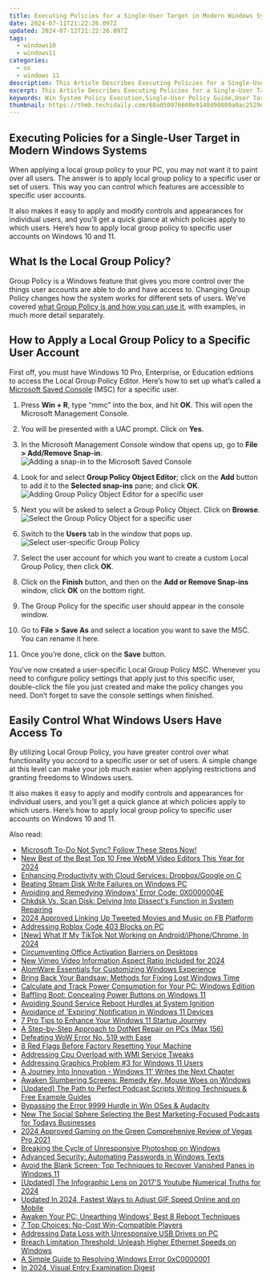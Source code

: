 ```yaml
---
title: Executing Policies for a Single-User Target in Modern Windows Systems
date: 2024-07-11T21:22:26.097Z
updated: 2024-07-12T21:22:26.097Z
tags:
  - windows10
  - windows11
categories:
  - os
  - windows 11
description: This Article Describes Executing Policies for a Single-User Target in Modern Windows Systems
excerpt: This Article Describes Executing Policies for a Single-User Target in Modern Windows Systems
keywords: Win System Policy Execution,Single-User Policy Guide,User Targeted Policies,Modern Windows Management,Policy Framework for Users,Single-User Security Setting,Windows Systems Policy Implementation
thumbnail: https://thmb.techidaily.com/60a050976608e9140d90809a0ac2529ef41e9995b243e26e295a790742b88b8b.jpg
---
```


## Executing Policies for a Single-User Target in Modern Windows Systems

 When applying a local group policy to your PC, you may not want it to paint over all users. The answer is to apply local group policy to a specific user or set of users. This way you can control which features are accessible to specific user accounts.

 It also makes it easy to apply and modify controls and appearances for individual users, and you’ll get a quick glance at which policies apply to which users. Here’s how to apply local group policy to specific user accounts on Windows 10 and 11\.

## What Is the Local Group Policy?

 Group Policy is a Windows feature that gives you more control over the things user accounts are able to do and have access to. Changing Group Policy changes how the system works for different sets of users. We’ve covered [what Group Policy is and how you can use it](https://www.makeuseof.com/tag/windows-group-policy/), with examples, in much more detail separately.

## How to Apply a Local Group Policy to a Specific User Account

 First off, you must have Windows 10 Pro, Enterprise, or Education editions to access the Local Group Policy Editor. Here’s how to set up what’s called a [Microsoft Saved Console](https://www.makeuseof.com/microsoft-management-console-how-to-use-it/) (MSC) for a specific user.

1. Press **Win + R**, type “mmc” into the box, and hit **OK**. This will open the Microsoft Management Console.
2. You will be presented with a UAC prompt. Click on **Yes**.
3. In the Microsoft Management Console window that opens up, go to **File > Add/Remove Snap-in**.  
![Adding a snap-in to the Microsoft Saved Console](https://static1.makeuseofimages.com/wordpress/wp-content/uploads/2023/06/01-add-remove-snap-in-microsoft-saved-console.jpg)
4. Look for and select **Group Policy Object Editor**; click on the **Add** button to add it to the **Selected snap-ins** pane; and click **OK**.  
![Adding Group Policy Object Editor for a specific user](https://static1.makeuseofimages.com/wordpress/wp-content/uploads/2023/06/02-add-group-policy-object-editor-microsoft-saved-console.jpg)
5. Next you will be asked to select a Group Policy Object. Click on **Browse**.  
![Select the Group Policy Object for a specific user](https://static1.makeuseofimages.com/wordpress/wp-content/uploads/2023/06/03-select-group-policy-object.jpg)

1. Switch to the **Users** tab in the window that pops up.  
![Select user-specific Group Policy](https://static1.makeuseofimages.com/wordpress/wp-content/uploads/2023/06/04-msc-select-user-group-policy.jpg)
2. Select the user account for which you want to create a custom Local Group Policy, then click **OK**.
3. Click on the **Finish** button, and then on the **Add or Remove Snap-ins** window, click **OK** on the bottom right.
4. The Group Policy for the specific user should appear in the console window.
5. Go to **File > Save As** and select a location you want to save the MSC. You can rename it here.
6. Once you’re done, click on the **Save** button.

 You’ve now created a user-specific Local Group Policy MSC. Whenever you need to configure policy settings that apply just to this specific user, double-click the file you just created and make the policy changes you need. Don’t forget to save the console settings when finished.

## Easily Control What Windows Users Have Access To

 By utilizing Local Group Policy, you have greater control over what functionality you accord to a specific user or set of users. A simple change at this level can make your job much easier when applying restrictions and granting freedoms to Windows users.

 It also makes it easy to apply and modify controls and appearances for individual users, and you’ll get a quick glance at which policies apply to which users. Here’s how to apply local group policy to specific user accounts on Windows 10 and 11\.



<ins class="adsbygoogle"
      style="display:block"
      data-ad-client="ca-pub-7571918770474297"
      data-ad-slot="8358498916"
      data-ad-format="auto"
      data-full-width-responsive="true"></ins>
<span class="atpl-alsoreadstyle">Also read:</span>
<div><ul>
<li><a href="https://windows11.techidaily.com/1719322271213-microsoft-to-do-not-sync-follow-these-steps-now/"><u>Microsoft To-Do Not Sync? Follow These Steps Now!</u></a></li>
<li><a href="https://video-creation-software.techidaily.com/new-best-of-the-best-top-10-free-webm-video-editors-this-year-for-2024/"><u>New Best of the Best Top 10 Free WebM Video Editors This Year for 2024</u></a></li>
<li><a href="https://windows11.techidaily.com/1719299682478-enhancing-productivity-with-cloud-services-dropboxgoogle-on-c/"><u>Enhancing Productivity with Cloud Services: Dropbox/Google on C</u></a></li>
<li><a href="https://windows11.techidaily.com/beating-steam-disk-write-failures-on-windows-pc/"><u>Beating Steam Disk Write Failures on Windows PC</u></a></li>
<li><a href="https://windows11.techidaily.com/avoiding-and-remedying-windows-error-code-0x0000004e/"><u>Avoiding and Remedying Windows' Error Code: 0X0000004E</u></a></li>
<li><a href="https://windows11.techidaily.com/chkdsk-vs-scan-disk-delving-into-dissects-function-in-system-repairing/"><u>Chkdsk Vs. Scan Disk: Delving Into Dissect's Function in System Repairing</u></a></li>
<li><a href="https://twitter-clips.techidaily.com/2024-approved-linking-up-tweeted-movies-and-music-on-fb-platform/"><u>2024 Approved  Linking Up Tweeted Movies and Music on FB Platform</u></a></li>
<li><a href="https://windows11.techidaily.com/addressing-roblox-code-403-blocks-on-pc/"><u>Addressing Roblox Code 403 Blocks on PC</u></a></li>
<li><a href="https://tiktok-videos.techidaily.com/new-what-if-my-tiktok-not-working-on-androidiphonechrome-in-2024/"><u>[New] What If My TikTok Not Working on Android/iPhone/Chrome, In 2024</u></a></li>
<li><a href="https://windows11.techidaily.com/circumventing-office-activation-barriers-on-desktops/"><u>Circumventing Office Activation Barriers on Desktops</u></a></li>
<li><a href="https://sound-tweaking.techidaily.com/new-vimeo-video-information-aspect-ratio-included-for-2024/"><u>New Vimeo Video Information Aspect Ratio Included for 2024</u></a></li>
<li><a href="https://windows11.techidaily.com/alomware-essentials-for-customizing-windows-experience/"><u>AlomWare Essentials for Customizing Windows Experience</u></a></li>
<li><a href="https://windows11.techidaily.com/bring-back-your-bandsaw-methods-for-fixing-lost-windows-time/"><u>Bring Back Your Bandsaw: Methods for Fixing Lost Windows Time</u></a></li>
<li><a href="https://windows11.techidaily.com/calculate-and-track-power-consumption-for-your-pc-windows-edition/"><u>Calculate and Track Power Consumption for Your PC: Windows Edition</u></a></li>
<li><a href="https://windows11.techidaily.com/baffling-boot-concealing-power-buttons-on-windows-11/"><u>Baffling Boot: Concealing Power Buttons on Windows 11</u></a></li>
<li><a href="https://windows11.techidaily.com/avoiding-sound-service-reboot-hurdles-at-system-ignition/"><u>Avoiding Sound Service Reboot Hurdles at System Ignition</u></a></li>
<li><a href="https://windows11.techidaily.com/avoidance-of-expiring-notification-in-windows-11-devices/"><u>Avoidance of ‘Expiring’ Notification in Windows 11 Devices</u></a></li>
<li><a href="https://windows11.techidaily.com/7-pro-tips-to-enhance-your-windows-11-startup-journey/"><u>7 Pro Tips to Enhance Your Windows 11 Startup Journey</u></a></li>
<li><a href="https://windows11.techidaily.com/a-step-by-step-approach-to-dotnet-repair-on-pcs-max-156/"><u>A Step-by-Step Approach to DotNet Repair on PCs (Max 156)</u></a></li>
<li><a href="https://network-issues.techidaily.com/defeating-wow-error-no-519-with-ease/"><u>Defeating WoW Error No. 519 with Ease</u></a></li>
<li><a href="https://windows11.techidaily.com/8-red-flags-before-factory-resetting-your-machine/"><u>8 Red Flags Before Factory Resetting Your Machine</u></a></li>
<li><a href="https://windows11.techidaily.com/addressing-cpu-overload-with-wmi-service-tweaks/"><u>Addressing Cpu Overload with WMI Service Tweaks</u></a></li>
<li><a href="https://windows11.techidaily.com/addressing-graphics-problem-3-for-windows-11-users/"><u>Addressing Graphics Problem #3 for Windows 11 Users</u></a></li>
<li><a href="https://windows11.techidaily.com/a-journey-into-innovation-windows-11-writes-the-next-chapter/"><u>A Journey Into Innovation - Windows 11’ Writes the Next Chapter</u></a></li>
<li><a href="https://windows11.techidaily.com/awaken-slumbering-screens-remedy-key-mouse-woes-on-windows/"><u>Awaken Slumbering Screens: Remedy Key, Mouse Woes on Windows</u></a></li>
<li><a href="https://some-skills.techidaily.com/updated-the-path-to-perfect-podcast-scripts-writing-techniques-and-free-example-guides/"><u>[Updated] The Path to Perfect Podcast Scripts  Writing Techniques & Free Example Guides</u></a></li>
<li><a href="https://windows11.techidaily.com/bypassing-the-error-9999-hurdle-in-win-oses-and-audacity/"><u>Bypassing the Error 9999 Hurdle in Win OSes & Audacity</u></a></li>
<li><a href="https://sound-tweaking.techidaily.com/new-the-social-sphere-selecting-the-best-marketing-focused-podcasts-for-todays-businesses/"><u>New The Social Sphere Selecting the Best Marketing-Focused Podcasts for Todays Businesses</u></a></li>
<li><a href="https://article-files.techidaily.com/2024-approved-gaming-on-the-green-comprehenive-review-of-vegas-pro-2021/"><u>2024 Approved  Gaming on the Green  Comprehenive Review of Vegas Pro 2021</u></a></li>
<li><a href="https://windows11.techidaily.com/breaking-the-cycle-of-unresponsive-photoshop-on-windows/"><u>Breaking the Cycle of Unresponsive Photoshop on Windows</u></a></li>
<li><a href="https://windows11.techidaily.com/advanced-security-automating-passwords-in-windows-texts/"><u>Advanced Security: Automating Passwords in Windows Texts</u></a></li>
<li><a href="https://windows11.techidaily.com/avoid-the-blank-screen-top-techniques-to-recover-vanished-panes-in-windows-11/"><u>Avoid the Blank Screen: Top Techniques to Recover Vanished Panes in Windows 11</u></a></li>
<li><a href="https://youtube-tips.techidaily.com/ed-the-infographic-lens-on-2017s-youtube-numerical-truths-for-2024/"><u>[Updated] The Infographic Lens on 2017'S Youtube Numerical Truths for 2024</u></a></li>
<li><a href="https://ai-video-tools.techidaily.com/updated-in-2024-fastest-ways-to-adjust-gif-speed-online-and-on-mobile/"><u>Updated In 2024, Fastest Ways to Adjust GIF Speed Online and on Mobile</u></a></li>
<li><a href="https://windows11.techidaily.com/awaken-your-pc-unearthing-windows-best-8-reboot-techniques/"><u>Awaken Your PC: Unearthing Windows' Best 8 Reboot Techniques</u></a></li>
<li><a href="https://windows11.techidaily.com/7-top-choices-no-cost-win-compatible-players/"><u>7 Top Choices: No-Cost Win-Compatible Players</u></a></li>
<li><a href="https://windows11.techidaily.com/addressing-data-loss-with-unresponsive-usb-drives-on-pc/"><u>Addressing Data Loss with Unresponsive USB Drives on PC</u></a></li>
<li><a href="https://windows11.techidaily.com/breach-limitation-threshold-unleash-higher-ethernet-speeds-on-windows/"><u>Breach Limitation Threshold: Unleash Higher Ethernet Speeds on Windows</u></a></li>
<li><a href="https://windows11.techidaily.com/a-simple-guide-to-resolving-windows-error-0xc0000001/"><u>A Simple Guide to Resolving Windows Error 0xC0000001</u></a></li>
<li><a href="https://video-capture.techidaily.com/in-2024-visual-entry-examination-digest/"><u>In 2024, Visual Entry Examination Digest</u></a></li>
</ul></div>
